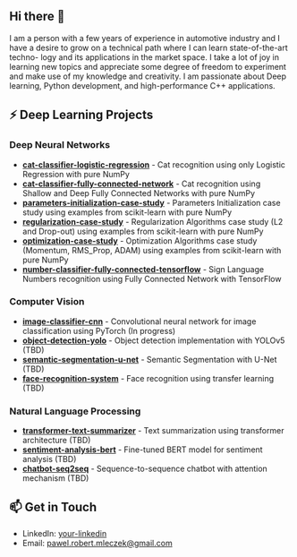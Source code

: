## Hi there 👋

I am a person with a few years of experience in automotive industry and I have
a desire to grow on a technical path where I can learn state-of-the-art techno-
logy and its applications in the market space. I take a lot of joy in learning new
topics and appreciate some degree of freedom to experiment and make use of
my knowledge and creativity. I am passionate about Deep learning, Python development, and high-performance C++ applications.

## ⚡ Deep Learning Projects

### Deep Neural Networks
- [**cat-classifier-logistic-regression**](https://github.com/EmeridEngineering/DL_Coursera_C1_CW2_Logistic_Regression) - Cat recognition using only Logistic Regression with pure NumPy
- [**cat-classifier-fully-connected-network**](https://github.com/EmeridEngineering/DL_Coursera_C1_CW4_Shallow_and_Deep_Fully_Connected_Networks) -  Cat recognition using Shallow and Deep Fully Connected Networks with pure NumPy
- [**parameters-initialization-case-study**](https://github.com/EmeridEngineering/DL_Coursera_C2_CW1_Parameters_Initialization_case_study) - Parameters Initialization case study using examples from scikit-learn with pure NumPy
- [**regularization-case-study**](https://github.com/EmeridEngineering/DL_Coursera_C2_CW1_Regularization) - Regularization Algorithms case study (L2 and Drop-out) using examples from scikit-learn with pure NumPy
- [**optimization-case-study**](https://github.com/EmeridEngineering/DL_Coursera_C2_CW2_Mini_batches_and_optimization) - Optimization Algorithms case study (Momentum, RMS_Prop, ADAM) using examples from scikit-learn with pure NumPy
- [**number-classifier-fully-connected-tensorflow**](https://github.com/EmeridEngineering/DL_Coursera_C2_CW3_Fully_Connected_Network_tf) - Sign Language Numbers recognition using Fully Connected Network with TensorFlow

### Computer Vision
- [**image-classifier-cnn**](https://github.com/username/image-classifier-cnn) - Convolutional neural network for image classification using PyTorch (In progress)
- [**object-detection-yolo**](https://github.com/username/object-detection-yolo) - Object detection implementation with YOLOv5 (TBD)
- [**semantic-segmentation-u-net**](https://github.com/username/object-detection-yolo) - Semantic Segmentation with U-Net (TBD)
- [**face-recognition-system**](https://github.com/username/face-recognition-system) - Face recognition using transfer learning (TBD)


### Natural Language Processing
- [**transformer-text-summarizer**](https://github.com/username/transformer-text-summarizer) - Text summarization using transformer architecture (TBD)
- [**sentiment-analysis-bert**](https://github.com/username/sentiment-analysis-bert) - Fine-tuned BERT model for sentiment analysis (TBD)
- [**chatbot-seq2seq**](https://github.com/username/chatbot-seq2seq) - Sequence-to-sequence chatbot with attention mechanism (TBD)

<!--
### Reinforcement Learning
- [**deep-q-learning**](https://github.com/username/deep-q-learning) - Deep Q-Network implementation for Atari games
- [**policy-gradient-methods**](https://github.com/username/policy-gradient-methods) - Various policy gradient algorithms for RL tasks
-->
<!--
## 🐍 Python Projects

### Data Science & Analysis
- [**data-visualization-dashboard**](https://github.com/username/data-visualization-dashboard) - Interactive data visualization with Plotly and Dash
- [**pandas-data-analysis**](https://github.com/username/pandas-data-analysis) - Collection of data analysis notebooks using pandas
- [**scikit-learn-examples**](https://github.com/username/scikit-learn-examples) - Machine learning examples with scikit-learn
-->
<!--
### Web Development
- [**flask-rest-api**](https://github.com/username/flask-rest-api) - RESTful API built with Flask and SQLAlchemy
- [**django-blog-app**](https://github.com/username/django-blog-app) - Full-featured blog application using Django
- [**fastapi-microservice**](https://github.com/username/fastapi-microservice) - High-performance microservice with FastAPI

### Automation & Tools
- [**python-automation-scripts**](https://github.com/username/python-automation-scripts) - Collection of scripts for automating daily tasks
- [**web-scraper-toolkit**](https://github.com/username/web-scraper-toolkit) - Web scraping tools using BeautifulSoup and Selenium
- [**cli-task-manager**](https://github.com/username/cli-task-manager) - Command-line task management application
-->

<!--
## 🔧 C++ Projects

### 
- [**custom-memory-allocator**](https://github.com/username/custom-memory-allocator) - High-performance memory allocator implementation
-->
<!-- 
### Systems Programming
- [**custom-memory-allocator**](https://github.com/username/custom-memory-allocator) - High-performance memory allocator implementation
- [**thread-pool-library**](https://github.com/username/thread-pool-library) - Thread pool implementation for parallel task execution
- [**file-system-simulator**](https://github.com/username/file-system-simulator) - Simple file system implementation

### Game Development
- [**opengl-3d-engine**](https://github.com/username/opengl-3d-engine) - 3D rendering engine using OpenGL
- [**physics-simulation**](https://github.com/username/physics-simulation) - Real-time physics simulation with rigid body dynamics
- [**game-ai-algorithms**](https://github.com/username/game-ai-algorithms) - Collection of AI algorithms for games

### Performance-Critical Applications
- [**signal-processing-library**](https://github.com/username/signal-processing-library) - Fast signal processing algorithms in C++
- [**high-frequency-trading-system**](https://github.com/username/high-frequency-trading-system) - Low-latency trading system components
- [**image-processing-filters**](https://github.com/username/image-processing-filters) - Optimized image processing algorithms
-->
<!-- 
## 📊 GitHub Stats

![Your GitHub stats](https://github-readme-stats.vercel.app/api?username=EmeridEngineering&show_icons=true&theme=radical)
-->
## 📫 Get in Touch

- LinkedIn: [your-linkedin](https://linkedin.com/in/your-linkedin)
- Email: pawel.robert.mleczek@gmail.com
